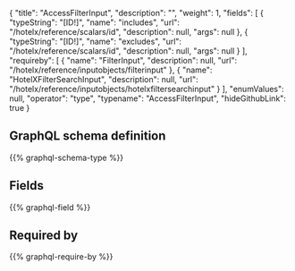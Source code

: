 {
  "title": "AccessFilterInput",
  "description": "",
  "weight": 1,
  "fields": [
    {
      "typeString": "[ID!]",
      "name": "includes",
      "url": "/hotelx/reference/scalars/id",
      "description": null,
      "args": null
    },
    {
      "typeString": "[ID!]",
      "name": "excludes",
      "url": "/hotelx/reference/scalars/id",
      "description": null,
      "args": null
    }
  ],
  "requireby": [
    {
      "name": "FilterInput",
      "description": null,
      "url": "/hotelx/reference/inputobjects/filterinput"
    },
    {
      "name": "HotelXFilterSearchInput",
      "description": null,
      "url": "/hotelx/reference/inputobjects/hotelxfiltersearchinput"
    }
  ],
  "enumValues": null,
  "operator": "type",
  "typename": "AccessFilterInput",
  "hideGithubLink": true
}
## GraphQL schema definition

{{% graphql-schema-type %}}

## Fields

{{% graphql-field %}}

## Required by

{{% graphql-require-by %}}
